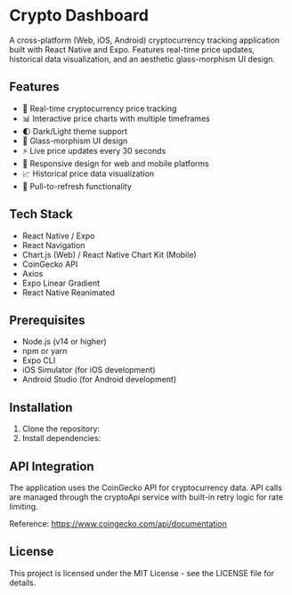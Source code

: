 # Crypto Dashboard

A cross-platform (Web, iOS, Android) cryptocurrency tracking application built with React Native and Expo. Features real-time price updates, historical data visualization, and an aesthetic glass-morphism UI design.

## Features

- 🚀 Real-time cryptocurrency price tracking
- 📊 Interactive price charts with multiple timeframes
- 🌓 Dark/Light theme support
- 💎 Glass-morphism UI design
- ⚡ Live price updates every 30 seconds
- 📱 Responsive design for web and mobile platforms
- 📈 Historical price data visualization
- 🔄 Pull-to-refresh functionality

## Tech Stack

- React Native / Expo
- React Navigation
- Chart.js (Web) / React Native Chart Kit (Mobile)
- CoinGecko API
- Axios
- Expo Linear Gradient
- React Native Reanimated

## Prerequisites

- Node.js (v14 or higher)
- npm or yarn
- Expo CLI
- iOS Simulator (for iOS development)
- Android Studio (for Android development)

## Installation

1. Clone the repository:
2. Install dependencies:


## API Integration

The application uses the CoinGecko API for cryptocurrency data. API calls are managed through the cryptoApi service with built-in retry logic for rate limiting.

Reference: https://www.coingecko.com/api/documentation

## License

This project is licensed under the MIT License - see the LICENSE file for details.

